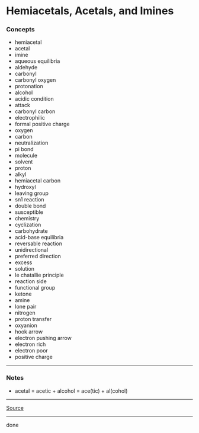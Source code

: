 # Hemiacetals, Acetals, and Imines

### Concepts

- hemiacetal
- acetal
- imine
- aqueous equilibria
- aldehyde
- carbonyl
- carbonyl oxygen
- protonation
- alcohol
- acidic condition
- attack
- carbonyl carbon
- electrophilic
- formal positive charge
- oxygen
- carbon
- neutralization
- pi bond
- molecule
- solvent
- proton
- alkyl
- hemiacetal carbon
- hydroxyl
- leaving group
- sn1 reaction
- double bond
- susceptible
- chemistry
- cyclization
- carbohydrate
- acid-base equilibria
- reversable reaction
- unidirectional
- preferred direction
- excess
- solution
- le chatallie principle
- reaction side
- functional group
- ketone
- amine
- lone pair
- nitrogen
- proton transfer
- oxyanion
- hook arrow
- electron pushing arrow
- electron rich
- electron poor
- positive charge

---

### Notes

- acetal = acetic + alcohol = ace(tic) + al(cohol)

---

[Source](https://youtu.be/G239CdaEMXo)

---

done